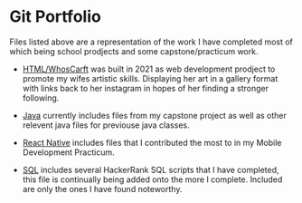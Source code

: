 # Git Portfolio

Files listed above are a representation of the work I have completed most of which being school prodjects and some capstone/practicum work.

- [HTML/WhosCarft](https://github.com/jonbiolette/Portfolio/tree/main/HTML/WhosCraft) was built in 2021 as web development prodject to promote my wifes artistic skills. Displaying her art in a gallery format with links back to her instagram in hopes of her finding a stronger following.

- [Java](https://github.com/jonbiolette/Portfolio/tree/main/Java) currently includes files from my capstone project as well as other relevent java files for previouse java classes.

- [React Native](https://github.com/jonbiolette/Portfolio/tree/main/React%20Native/Mobile%20Practicum) includes files that I contributed the most to in my Mobile Development Practicum.

- [SQL](https://github.com/jonbiolette/Portfolio/tree/main/SQL/HackerRank%20SQL%20Scripts) includes several HackerRank SQL scripts that I have completed, this file is continually being added onto the more I complete. Included are only the ones I have found noteworthy.
